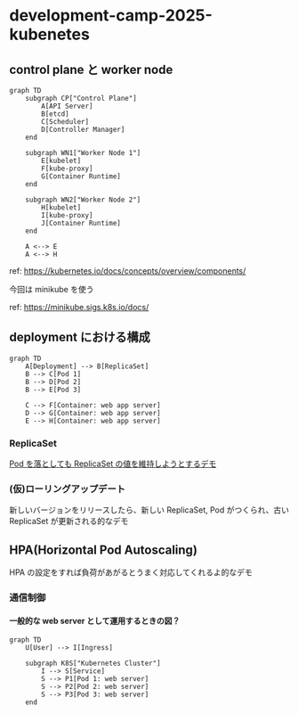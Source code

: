 # development-camp-2025-kubenetes

## control plane と worker node

```mermaid
graph TD
    subgraph CP["Control Plane"]
        A[API Server]
        B[etcd]
        C[Scheduler]
        D[Controller Manager]
    end
    
    subgraph WN1["Worker Node 1"]
        E[kubelet]
        F[kube-proxy]
        G[Container Runtime]
    end
    
    subgraph WN2["Worker Node 2"]
        H[kubelet]
        I[kube-proxy]
        J[Container Runtime]
    end
    
    A <--> E
    A <--> H
```

ref: https://kubernetes.io/docs/concepts/overview/components/

今回は minikube を使う

ref: https://minikube.sigs.k8s.io/docs/

## deployment における構成

```mermaid
graph TD
    A[Deployment] --> B[ReplicaSet]
    B --> C[Pod 1]
    B --> D[Pod 2]
    B --> E[Pod 3]
    
    C --> F[Container: web app server]
    D --> G[Container: web app server]
    E --> H[Container: web app server]
```

### ReplicaSet

[Pod を落としても ReplicaSet の値を維持しようとするデモ](./replicaset/README.md)

### (仮)ローリングアップデート

新しいバージョンをリリースしたら、新しい ReplicaSet, Pod がつくられ、古い ReplicaSet が更新される的なデモ

## HPA(Horizontal Pod Autoscaling)

HPA の設定をすれば負荷があがるとうまく対応してくれるよ的なデモ

### 通信制御

#### 一般的な web server として運用するときの図？
```mermaid
graph TD
    U[User] --> I[Ingress]
    
    subgraph K8S["Kubernetes Cluster"]
        I --> S[Service]
        S --> P1[Pod 1: web server]
        S --> P2[Pod 2: web server]
        S --> P3[Pod 3: web server]
    end
```
